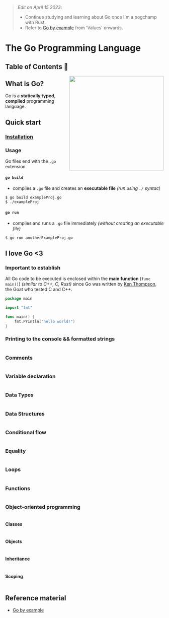 > *Edit on April 15 2023*: 
>
> * Continue studying and learning about Go once I'm a pogchamp with Rust.
> * Refer to [Go by example](https://gobyexample.com/hello-world) from 'Values' onwards.

# The Go Programming Language

## Table of Contents 📖

<img src="https://www.sketchappsources.com/resources/source-image/gophers-pack-marialetta.png" height="300" align="right"/>

## What is Go?

Go is a **statically typed**, **compiled** programming language.

## Quick start

### [Installation](https://go.dev/doc/install)

### Usage

Go files end with the `.go` extension.

#### `go build`
* compiles a `.go` file and creates an **executable file** *(run using `./` syntac)*

```console
$ go build exampleProj.go
$ ./exampleProj
```

#### `go run`
* compiles and runs a `.go` file immediately *(without creating an executable file)*

```console
$ go run anotherExampleProj.go
```

## I love Go <3

### Important to establish

All Go code to be executed is enclosed within the **main function** (`func main()`) *(similar to C++, C, Rust)* since Go was written by [Ken Thompson](https://encrypted-tbn0.gstatic.com/images?q=tbn:ANd9GcRjrz1f8bWO6ehJTtO6Rh7A0dmt_lTnHYU7QzuMr9YneH0FqSqwx9fYVg-wKFG21jvybPQ&usqp=CAU), the Goat who tested C and C++.

```Go
package main

import "fmt"

func main() {
    fmt.Println("hello world!")
}
```

### Printing to the console && formatted strings

```Go
```

### Comments


```Go

```

### Variable declaration


```Go

```

### Data Types


```Go

```

### Data Structures


```Go

```

### Conditional flow


```Go

```

### Equality


```Go

```

### Loops


```Go

```

### Functions


```Go

```

### Object-oriented programming


```Go

```

#### Classes


```Go

```

#### Objects


```Go

```

#### Inheritance


```Go

```

#### Scoping


```Go

```

## Reference material

* [Go by example](https://gobyexample.com/)
